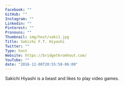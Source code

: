 ```yaml
---
Facebook: ""
GitHub: ""
Instagram: ""
Linkedin: ""
Pinterest: ""
Pronouns: ""
Thumbnail: img/host/saki1.jpg
Title: Sakichi F.T. Hiyashi
Twitter: ""
Type: host
Website: https://bridgetkromhout.com/
YouTube: ""
date: "2016-12-08T20:55:58-06:00"
---
```

Sakichi Hiyashi is a beast and likes to play video games. 